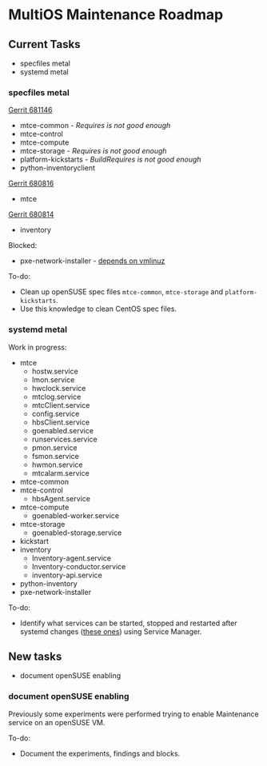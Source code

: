# MultiOS Maintenance Roadmap

## Current Tasks
* specfiles metal
* systemd metal

### specfiles metal

[Gerrit 681146](https://review.opendev.org/#/c/681146/)
* mtce-common - _Requires is not good enough_
* mtce-control
* mtce-compute
* mtce-storage - _Requires is not good enough_
* platform-kickstarts - _BuildRequires is not good enough_
* python-inventoryclient 

[Gerrit 680816](https://review.opendev.org/#/c/680816/)
* mtce

[Gerrit 680814](https://review.opendev.org/#/c/680814/)
* inventory

Blocked:
* pxe-network-installer - [depends on
  vmlinuz](https://opendev.org/starlingx/metal/src/branch/master/installer/pxe-network-installer/centos/pxe-network-installer.spec#L12)


To-do:
* Clean up openSUSE spec files `mtce-common`, `mtce-storage` and `platform-kickstarts`.
* Use this knowledge to clean CentOS spec files.

### systemd metal
Work in progress:
* mtce
    * hostw.service
    * lmon.service
    * hwclock.service
    * mtclog.service
    * mtcClient.service
    * config.service
    * hbsClient.service
    * goenabled.service
    * runservices.service
    * pmon.service
    * fsmon.service
    * hwmon.service
    * mtcalarm.service
* mtce-common
* mtce-control
    * hbsAgent.service
* mtce-compute
    * goenabled-worker.service
* mtce-storage
    * goenabled-storage.service
* kickstart
* inventory
    * Inventory-agent.service
    * Inventory-conductor.service
    * inventory-api.service
* python-inventory
* pxe-network-installer

To-do:
* Identify what services can be started, stopped and restarted after systemd changes ([these ones](https://github.com/marcelarosalesj/learning-starlingx/blob/master/systemd.md)) using Service Manager.


## New tasks
* document openSUSE enabling

### document openSUSE enabling
Previously some experiments were performed trying to enable Maintenance service on an openSUSE VM.

To-do:
* Document the experiments, findings and blocks.